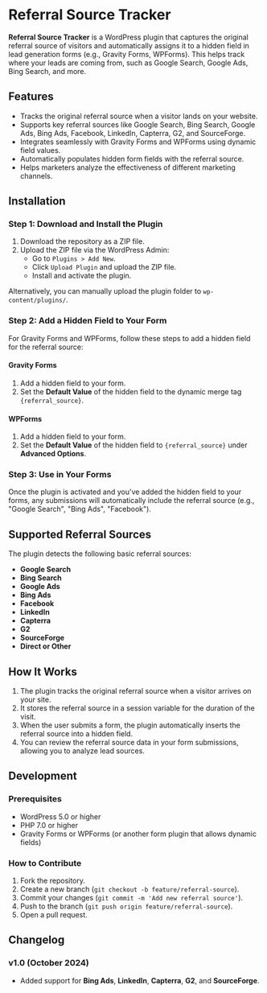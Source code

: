 # Referral Source Tracker

**Referral Source Tracker** is a WordPress plugin that captures the original referral source of visitors and automatically assigns it to a hidden field in lead generation forms (e.g., Gravity Forms, WPForms). This helps track where your leads are coming from, such as Google Search, Google Ads, Bing Search, and more.

## Features

- Tracks the original referral source when a visitor lands on your website.
- Supports key referral sources like Google Search, Bing Search, Google Ads, Bing Ads, Facebook, LinkedIn, Capterra, G2, and SourceForge.
- Integrates seamlessly with Gravity Forms and WPForms using dynamic field values.
- Automatically populates hidden form fields with the referral source.
- Helps marketers analyze the effectiveness of different marketing channels.

## Installation

### Step 1: Download and Install the Plugin

1.  Download the repository as a ZIP file.
2.  Upload the ZIP file via the WordPress Admin:
    - Go to `Plugins > Add New`.
    - Click `Upload Plugin` and upload the ZIP file.
    - Install and activate the plugin.

Alternatively, you can manually upload the plugin folder to `wp-content/plugins/`.

### Step 2: Add a Hidden Field to Your Form

For Gravity Forms and WPForms, follow these steps to add a hidden field for the referral source:

#### Gravity Forms

1.  Add a hidden field to your form.
2.  Set the **Default Value** of the hidden field to the dynamic merge tag `{referral_source}`.

#### WPForms

1.  Add a hidden field to your form.
2.  Set the **Default Value** of the hidden field to `{referral_source}` under **Advanced Options**.

### Step 3: Use in Your Forms

Once the plugin is activated and you've added the hidden field to your forms, any submissions will automatically include the referral source (e.g., "Google Search", "Bing Ads", "Facebook").

## Supported Referral Sources

The plugin detects the following basic referral sources:

- **Google Search**
- **Bing Search**
- **Google Ads**
- **Bing Ads**
- **Facebook**
- **LinkedIn**
- **Capterra**
- **G2**
- **SourceForge**
- **Direct or Other**

## How It Works

1.  The plugin tracks the original referral source when a visitor arrives on your site.
2.  It stores the referral source in a session variable for the duration of the visit.
3.  When the user submits a form, the plugin automatically inserts the referral source into a hidden field.
4.  You can review the referral source data in your form submissions, allowing you to analyze lead sources.

## Development

### Prerequisites

- WordPress 5.0 or higher
- PHP 7.0 or higher
- Gravity Forms or WPForms (or another form plugin that allows dynamic fields)

### How to Contribute

1.  Fork the repository.
2.  Create a new branch (`git checkout -b feature/referral-source`).
3.  Commit your changes (`git commit -m 'Add new referral source'`).
4.  Push to the branch (`git push origin feature/referral-source`).
5.  Open a pull request.


## Changelog

### v1.0 (October 2024)

- Added support for **Bing Ads**, **LinkedIn**, **Capterra**, **G2**, and **SourceForge**.
